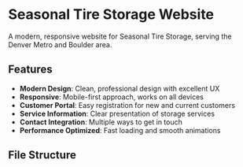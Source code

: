 # Seasonal Tire Storage Website

A modern, responsive website for Seasonal Tire Storage, serving the Denver Metro and Boulder area.

## Features

- **Modern Design**: Clean, professional design with excellent UX
- **Responsive**: Mobile-first approach, works on all devices
- **Customer Portal**: Easy registration for new and current customers
- **Service Information**: Clear presentation of storage services
- **Contact Integration**: Multiple ways to get in touch
- **Performance Optimized**: Fast loading and smooth animations

## File Structure
